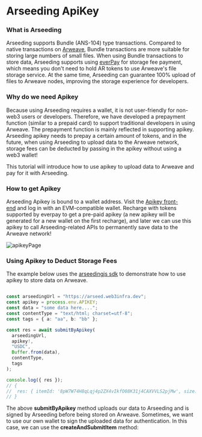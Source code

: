 # Arseeding ApiKey

### What is Arseeding

Arseeding supports Bundle (ANS-104) type transactions. Compared to native transactions on [Arweave](https://www.arweave.org/), Bundle transactions are more suitable for storing large numbers of small files. When using Bundle transactions to store data, Arseeding supports using [everPay](https://everpay.io/) for storage fee payment, which means you don't need to hold AR tokens to use Arweave's file storage service. At the same time, Arseeding can guarantee 100% upload of files to Arweave nodes, improving the storage experience for developers.

### Why do we need Apikey

Because using Arseeding requires a wallet, it is not user-friendly for non-web3 users or developers. Therefore, we have developed a prepayment function (similar to a prepaid card) to support traditional developers in using Arweave. The prepayment function is mainly reflected in supporting apikey. Arseeding apikey needs to prepay a certain amount of tokens, and in the future, when using Arseeding to upload data to the Arweave network, storage fees can be deducted by passing in the apikey without using a web3 wallet!

This tutorial will introduce how to use apikey to upload data to Arweave and pay for it with Arseeding.

### How to get Apikey

Arseeding Apikey is bound to a wallet address. Visit the [Apikey front-end](https://apikey.web3infra.dev/) and log in with an EVM-compatible wallet. Recharge with tokens supported by everpay to get a pre-paid apikey (a new apikey will be generated for a new wallet on the first recharge), and later we can use this apikey to call Arseeding-related APIs to permanently save data to the Arweave network!

![apikeyPage](../../../../../../static/img/apikey.png)

### Using Apikey to Deduct Storage Fees

The example below uses the [arseedingjs sdk](../sdk/arseeding-js/bundle.md) to demonstrate how to use apikey to store data on Arweave.

```ts

const arseedingUrl = "https://arseed.web3infra.dev";
const apikey = process.env.APIKEY;
const data = "some data here....";
const contentType = "text/html; charset=utf-8";
const tags = { a: "aa", b: "bb" };

const res = await submitByApikey(
  arseedingUrl,
  apikey!,
  "USDC",
  Buffer.from(data),
  contentType,
  tags
);

console.log({ res });
// {
//  res: { itemId: '8pW7W74H8qLqj4p2ZX4vIkfO08K31j4CAXVVLS2pjMw', size: 18 }
// }

```

The above **submitByApikey** method uploads our data to Arseeding and is signed by Arseeding before being stored on Arweave. Sometimes, we want to use our own wallet to sign the uploaded data for authentication. In this case, we can use the **createAndSubmitItem** method:


```ts


```